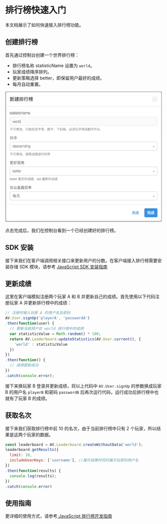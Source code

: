 # 排行榜快速入门
本文档展示了如何快速接入排行榜功能。

## 创建排行榜
首先通过控制台创建一个世界排行榜：
* 排行榜名称 statisticName 设置为 `world`。
* 玩家成绩降序排列。
* 更新策略选择 better，即保留用户最好的成绩。
* 每月自动重置。

![image](images/create-leaderboard.png)

点击完成后，我们在控制台看到一个已经创建好的排行榜。

## SDK 安装
接下来我们在客户端调用相关接口来更新用户的分数。在客户端接入排行榜需要安装存储 SDK 模块，请参考 [JavaScript SDK 安装指南](sdk_setup-js.html)

## 更新成绩
这里在客户端模拟注册两个玩家 A 和 B 并更新自己的成绩。首先使用以下代码注册玩家 A 并更新排行榜中的成绩：

```js
// 注册时输入玩家 A 的用户名及密码
AV.User.signUp('playerA', 'passwordA')
.then(function(user) {
  // 更新当前用户在 world 排行榜中的成绩
  var statisticValue = Math.random() * 100;
  return AV.Leaderboard.updateStatistics(AV.User.current(), {
    'world' : statisticValue
  })
})
.then(function() {
  // 成绩更新成功
})
.catch(console.error);
```

接下来换玩家 B 登录并更新成绩，将以上代码中 `AV.User.signUp` 的参数换成玩家 B 的用户名 `playerB` 和密码 `passwordB` 后再次运行代码，运行成功后排行榜中也就有了玩家 B 的成绩。


## 获取名次
接下来我们获取排行榜中前 10 的名次，由于当前排行榜中只有 2 个玩家，所以结果是这两个玩家的数据。

```js
const leaderboard = AV.Leaderboard.createWithoutData('world');
leaderboard.getResults({
  limit: 10,
  includeUserKeys: ['username'], //展示结果时同时展示玩家的用户名
})
.then(function(results) {
  console.log(results);
})
.catch(console.error)
```

## 使用指南
更详细的使用方式，请参考[ JavaScript 排行榜开发指南](leaderboard-guide-js.html)
